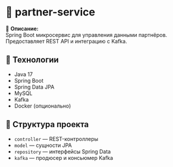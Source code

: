 # 🚀 partner-service

📘 **Описание:**  
Spring Boot микросервис для управления данными партнёров. Предоставляет REST API и интеграцию с Kafka.

## 🔧 Технологии

- Java 17  
- Spring Boot  
- Spring Data JPA  
- MySQL  
- Kafka  
- Docker (опционально)

## 📁 Структура проекта

- `controller` — REST-контроллеры
- `model` — сущности JPA
- `repository` — интерфейсы Spring Data
- `kafka` — продюсер и консьюмер Kafka
